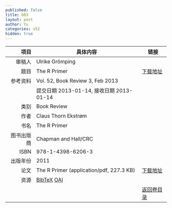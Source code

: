```yaml
---
published: false
title: b03
layout: post
author: Yu
categories: v52
hidden: true
---
```


| 项目 | 具体内容 | 链接 |
|---:|---|---|
| 审稿人 | Ulrike Grömping| |
| 题目 |The R Primer | [下载地址](http://www.jstatsoft.org/v52/b03/paper) |
| 参考资料 |Vol. 52, Book Review 3, Feb 2013 | |
| | 提交日期 2013-01-14, 接收日期 2013-01-14| | 
| 类别 | Book Review| |
| 作者 | Claus Thorn Ekstrøm| |
| 书名| The R Primer| |
| 图书出版商 | Chapman and Hall/CRC| |
| ISBN | 978-1-4398-6206-3| |
| 出版年份 | 2011| |
| 论文 | The R Primer  (application/pdf, 227.3 KB)| [下载地址](http://www.jstatsoft.org/v52/b03/paper) |
| 资源 | [BibTeX](http://www.jstatsoft.org/v52/b03/bibtex) [OAI](http://www.jstatsoft.org/oai?verb=GetRecord&identifier=oai.jstatsoft/v52/b03&prefix=oai_dc)| |
| |  | [返回卷目录]({{site.baseurl}}/volume/v52.html) |